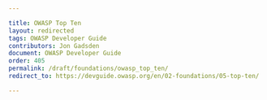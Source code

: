 ```yaml
---

title: OWASP Top Ten
layout: redirected
tags: OWASP Developer Guide
contributors: Jon Gadsden
document: OWASP Developer Guide
order: 405
permalink: /draft/foundations/owasp_top_ten/
redirect_to: https://devguide.owasp.org/en/02-foundations/05-top-ten/

---
```


